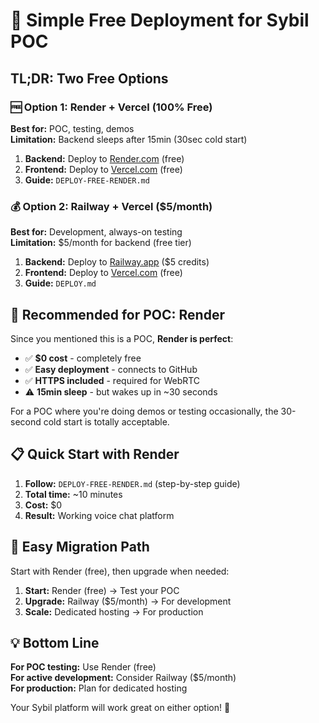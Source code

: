 # 🎯 Simple Free Deployment for Sybil POC

## TL;DR: Two Free Options

### 🆓 Option 1: Render + Vercel (100% Free)
**Best for:** POC, testing, demos  
**Limitation:** Backend sleeps after 15min (30sec cold start)

1. **Backend:** Deploy to [Render.com](https://render.com) (free)
2. **Frontend:** Deploy to [Vercel.com](https://vercel.com) (free)  
3. **Guide:** `DEPLOY-FREE-RENDER.md`

### 💰 Option 2: Railway + Vercel ($5/month)  
**Best for:** Development, always-on testing  
**Limitation:** $5/month for backend (free tier)

1. **Backend:** Deploy to [Railway.app](https://railway.app) ($5 credits)
2. **Frontend:** Deploy to [Vercel.com](https://vercel.com) (free)
3. **Guide:** `DEPLOY.md`

## 🚀 Recommended for POC: Render

Since you mentioned this is a POC, **Render is perfect**:

- ✅ **$0 cost** - completely free
- ✅ **Easy deployment** - connects to GitHub  
- ✅ **HTTPS included** - required for WebRTC
- ⚠️ **15min sleep** - but wakes up in ~30 seconds

For a POC where you're doing demos or testing occasionally, the 30-second cold start is totally acceptable.

## 📋 Quick Start with Render

1. **Follow:** `DEPLOY-FREE-RENDER.md` (step-by-step guide)
2. **Total time:** ~10 minutes  
3. **Cost:** $0
4. **Result:** Working voice chat platform

## 🔄 Easy Migration Path

Start with Render (free), then upgrade when needed:

1. **Start:** Render (free) → Test your POC
2. **Upgrade:** Railway ($5/month) → For development  
3. **Scale:** Dedicated hosting → For production

## 💡 Bottom Line

**For POC testing:** Use Render (free)  
**For active development:** Consider Railway ($5/month)  
**For production:** Plan for dedicated hosting

Your Sybil platform will work great on either option! 🎉
